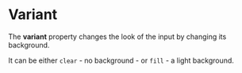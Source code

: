 # Variant

The **variant** property changes the look of the input by changing its background.

It can be either `clear` - no background - or `fill` - a light background.
